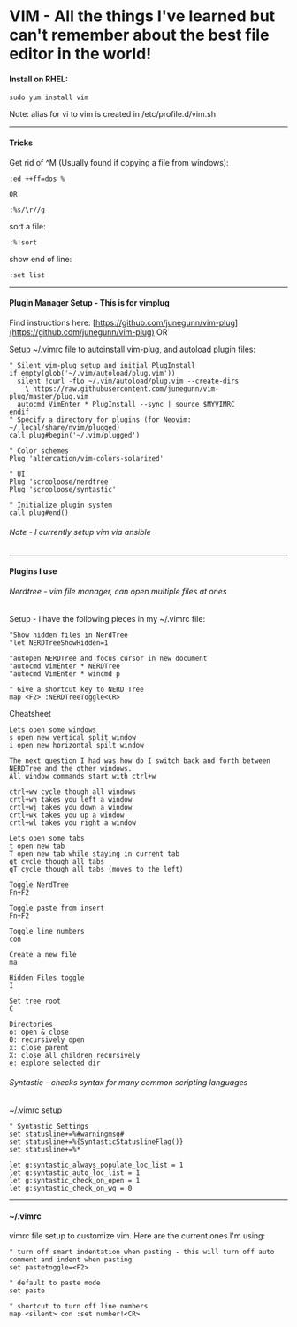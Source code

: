 # VIM - All the things I've learned but can't remember about the best file editor in the world!

#### Install on RHEL:

`sudo yum install vim`

Note: alias for vi to vim is created in /etc/profile.d/vim.sh



 

---

#### Tricks

Get rid of ^M \(Usually found if copying a file from windows\):

```
:ed ++ff=dos %

OR

:%s/\r//g
```

sort a file:

```
:%!sort
```

show end of line:

```
:set list
```

---

#### Plugin Manager Setup - This is for vimplug

Find instructions here:  [https://github.com/junegunn/vim-plug](https://github.com/junegunn/vim-plug) OR

Setup ~/.vimrc file to autoinstall vim-plug, and autoload plugin files:

```
" Silent vim-plug setup and initial PlugInstall
if empty(glob('~/.vim/autoload/plug.vim'))
  silent !curl -fLo ~/.vim/autoload/plug.vim --create-dirs
    \ https://raw.githubusercontent.com/junegunn/vim-plug/master/plug.vim
  autocmd VimEnter * PlugInstall --sync | source $MYVIMRC
endif
" Specify a directory for plugins (for Neovim: ~/.local/share/nvim/plugged)
call plug#begin('~/.vim/plugged')

" Color schemes
Plug 'altercation/vim-colors-solarized'

" UI
Plug 'scrooloose/nerdtree'
Plug 'scrooloose/syntastic'

" Initialize plugin system
call plug#end()
```

###### Note - I currently setup vim via ansible

---

#### Plugins I use

###### Nerdtree - vim file manager, can open multiple files at ones

Setup  - I have the following pieces in my ~/.vimrc file:

```
"Show hidden files in NerdTree
"let NERDTreeShowHidden=1

"autopen NERDTree and focus cursor in new document
"autocmd VimEnter * NERDTree
"autocmd VimEnter * wincmd p

" Give a shortcut key to NERD Tree
map <F2> :NERDTreeToggle<CR>
```

Cheatsheet

```
Lets open some windows
s open new vertical split window
i open new horizontal spilt window

The next question I had was how do I switch back and forth between NERDTree and the other windows. 
All window commands start with ctrl+w

ctrl+ww cycle though all windows
crtl+wh takes you left a window
crtl+wj takes you down a window
crtl+wk takes you up a window
crtl+wl takes you right a window

Lets open some tabs
t open new tab
T open new tab while staying in current tab
gt cycle though all tabs
gT cycle though all tabs (moves to the left)

Toggle NerdTree
Fn+F2

Toggle paste from insert
Fn+F2

Toggle line numbers
con

Create a new file
ma

Hidden Files toggle
I

Set tree root
C

Directories
o: open & close
O: recurs­ively open
x: close parent
X: close all children recurs­ively
e: explore selected dir
```

###### Syntastic - checks syntax for many common scripting languages

~/.vimrc setup

```
" Syntastic Settings
set statusline+=%#warningmsg#
set statusline+=%{SyntasticStatuslineFlag()}
set statusline+=%*

let g:syntastic_always_populate_loc_list = 1
let g:syntastic_auto_loc_list = 1
let g:syntastic_check_on_open = 1
let g:syntastic_check_on_wq = 0
```

---

#### ~/.vimrc

vimrc file setup to customize vim.  Here are the current ones I'm using:

```
" turn off smart indentation when pasting - this will turn off auto comment and indent when pasting
set pastetoggle=<F2>

" default to paste mode
set paste

" shortcut to turn off line numbers
map <silent> con :set number!<CR>
```



